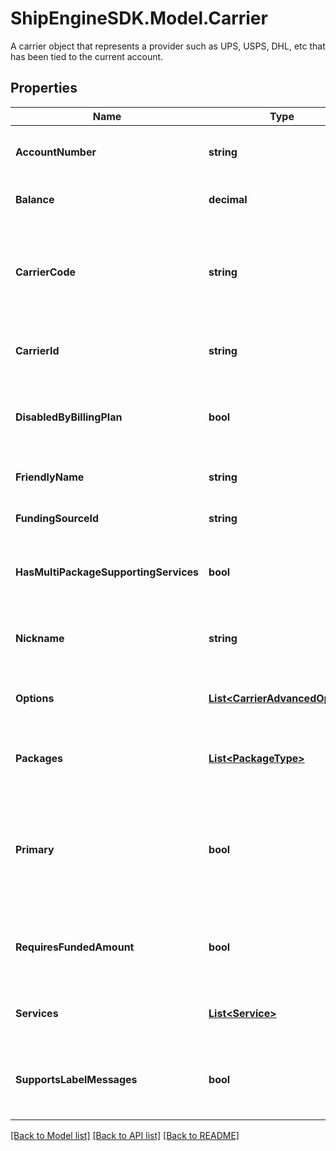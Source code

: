 # ShipEngineSDK.Model.Carrier
A carrier object that represents a provider such as UPS, USPS, DHL, etc that has been tied to the current account. 

## Properties

Name | Type | Description | Notes
------------ | ------------- | ------------- | -------------
**AccountNumber** | **string** | The account number that the carrier is connected to. | [optional] [readonly] 
**Balance** | **decimal** | Current available balance | [optional] [readonly] 
**CarrierCode** | **string** | The [shipping carrier](https://www.shipengine.com/docs/carriers/setup/) who will ship the package, such as &#x60;fedex&#x60;, &#x60;dhl_express&#x60;, &#x60;stamps_com&#x60;, etc.  | [optional] [readonly] 
**CarrierId** | **string** | A string that uniquely identifies the carrier. | [optional] [readonly] 
**DisabledByBillingPlan** | **bool** | The carrier is disabled by the current ShipEngine account&#39;s billing plan. | [optional] [readonly] 
**FriendlyName** | **string** | Screen readable name | [optional] [readonly] 
**FundingSourceId** | **string** | Funding source ID for the carrier | [optional] [readonly] 
**HasMultiPackageSupportingServices** | **bool** | Carrier supports multiple packages per shipment | [optional] [readonly] 
**Nickname** | **string** | Nickname given to the account when initially setting up the carrier. | [optional] [readonly] 
**Options** | [**List&lt;CarrierAdvancedOption&gt;**](CarrierAdvancedOption.md) | A list of options that are available to that carrier | [optional] [readonly] 
**Packages** | [**List&lt;PackageType&gt;**](PackageType.md) | A list of package types that are supported by the carrier | [optional] [readonly] 
**Primary** | **bool** | Is this the primary carrier that is used by default when no carrier is specified in label/shipment creation | [optional] [readonly] 
**RequiresFundedAmount** | **bool** | Indicates whether the carrier requires funding to use its services | [optional] [readonly] 
**Services** | [**List&lt;Service&gt;**](Service.md) | A list of services that are offered by the carrier | [optional] [readonly] 
**SupportsLabelMessages** | **bool** | The carrier supports adding custom label messages to an order. | [optional] [readonly] 

[[Back to Model list]](../../README.md#documentation-for-models) [[Back to API list]](../../README.md#documentation-for-api-endpoints) [[Back to README]](../../README.md)

